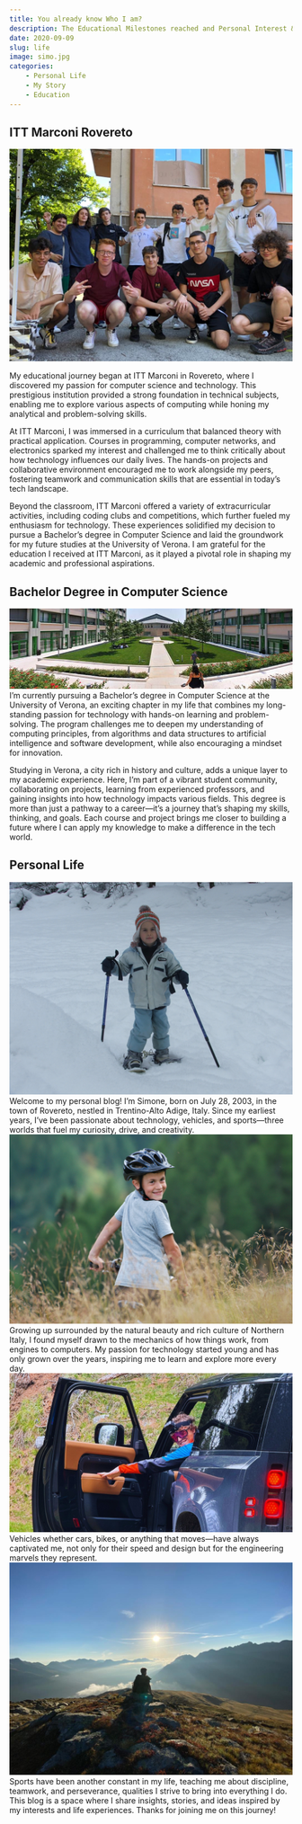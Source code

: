 ```yaml
---
title: You already know Who I am?
description: The Educational Milestones reached and Personal Interest & Life
date: 2020-09-09
slug: life
image: simo.jpg
categories:
    - Personal Life
    - My Story
    - Education
---
```


## ITT Marconi Rovereto
![My Last Day of High School](marconi.JPG)

My educational journey began at ITT Marconi in Rovereto, where I discovered my passion for computer science and technology. This prestigious institution provided a strong foundation in technical subjects, enabling me to explore various aspects of computing while honing my analytical and problem-solving skills.

At ITT Marconi, I was immersed in a curriculum that balanced theory with practical application. Courses in programming, computer networks, and electronics sparked my interest and challenged me to think critically about how technology influences our daily lives. The hands-on projects and collaborative environment encouraged me to work alongside my peers, fostering teamwork and communication skills that are essential in today’s tech landscape.

Beyond the classroom, ITT Marconi offered a variety of extracurricular activities, including coding clubs and competitions, which further fueled my enthusiasm for technology. These experiences solidified my decision to pursue a Bachelor’s degree in Computer Science and laid the groundwork for my future studies at the University of Verona. I am grateful for the education I received at ITT Marconi, as it played a pivotal role in shaping my academic and professional aspirations.

## Bachelor Degree in Computer Science
![University Of Verona](verona.jpg)
I’m currently pursuing a Bachelor’s degree in Computer Science at the University of Verona, an exciting chapter in my life that combines my long-standing passion for technology with hands-on learning and problem-solving. The program challenges me to deepen my understanding of computing principles, from algorithms and data structures to artificial intelligence and software development, while also encouraging a mindset for innovation.

Studying in Verona, a city rich in history and culture, adds a unique layer to my academic experience. Here, I’m part of a vibrant student community, collaborating on projects, learning from experienced professors, and gaining insights into how technology impacts various fields. This degree is more than just a pathway to a career—it’s a journey that’s shaping my skills, thinking, and goals. Each course and project brings me closer to building a future where I can apply my knowledge to make a difference in the tech world.

## Personal Life
![Me when I was a child in Val di Rabbi](rabbi.jpg)
Welcome to my personal blog! I’m Simone, born on July 28, 2003, in the town of Rovereto, nestled in Trentino-Alto Adige, Italy. Since my earliest years, I’ve been passionate about technology, vehicles, and sports—three worlds that fuel my curiosity, drive, and creativity.
![Me happy with my first mountain bike](biking.JPG)
Growing up surrounded by the natural beauty and rich culture of Northern Italy, I found myself drawn to the mechanics of how things work, from engines to computers. My passion for technology started young and has only grown over the years, inspiring me to learn and explore more every day. 
![Me driving Land Rover Defender in Off-Road](defender.jpg)
Vehicles whether cars, bikes, or anything that moves—have always captivated me, not only for their speed and design but for the engineering marvels they represent.
![alt text](alba.jpg)
Sports have been another constant in my life, teaching me about discipline, teamwork, and perseverance, qualities I strive to bring into everything I do. This blog is a space where I share insights, stories, and ideas inspired by my interests and life experiences. Thanks for joining me on this journey!
